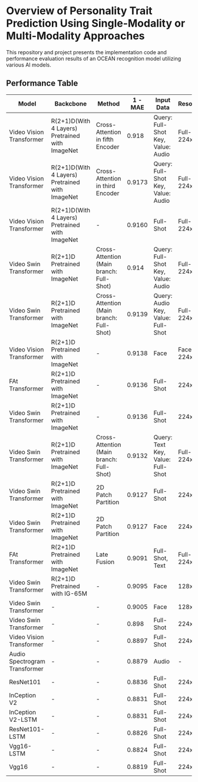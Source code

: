 # Overview of Personality Trait Prediction Using Single-Modality or Multi-Modality Approaches
This repository and project presents the implementation code and performance evaluation results of an OCEAN recognition model utilizing various AI models.

## Performance Table

|Model                        |Backcbone                       |Method                                  |1 - MAE|Input Data                       |Resolution         |Frame|
|-----------------------------|-----------------------------------------------|----------------------------------------|-------|-------------------------------------|-------------------|-----|
|Video Vision Transformer     |R(2+1)D(With 4 Layers) Pretrained with ImageNet|Cross-Attention in fifth Encoder        |0.918  |Query: Full-Shot Key, Value: Audio|Full-Shot : 224x224|15   |
|Video Vision Transformer     |R(2+1)D(With 4 Layers) Pretrained with ImageNet|Cross-Attention in third Encoder        |0.9173 |Query: Full-Shot Key, Value: Audio|Full-Shot : 224x224|15   |
|Video Vision Transformer     |R(2+1)D(With 4 Layers) Pretrained with ImageNet|-                                       |0.9160 |Full-Shot                         |Full-Shot : 224x224|15   |
|Video Swin Transformer       |R(2+1)D Pretrained with ImageNet               |Cross-Attention (Main branch: Full-Shot)|0.914  |Query: Full-Shot Key, Value: Audio|Full-Shot : 224x224|15   |
|Video Swin Transformer       |R(2+1)D Pretrained with ImageNet               |Cross-Attention (Main branch: Full-Shot)|0.9139 |Query: Audio Key, Value: Full-Shot|Full-Shot : 224x224|15   |
|Video Vision Transformer     |R(2+1)D Pretrained with ImageNet               |-                                       |0.9138 |Face                             |Face       : 224x224|15   |
|FAt Transformer              |R(2+1)D Pretrained with ImageNet               |-                                       |0.9136 |Full-Shot                        |224x224            |15   |
|Video Swin Transformer       |R(2+1)D Pretrained with ImageNet               |-                                       |0.9136 |Full-Shot                        |224x224            |15   |
|Video Swin Transformer       |R(2+1)D Pretrained with ImageNet               |Cross-Attention (Main branch: Full-Shot)|0.9132 |Query: Text Key, Value: Full-Shot |Full-Shot : 224x224|15   |
|Video Swin Transformer       |R(2+1)D Pretrained with ImageNet               |2D Patch Partition                      |0.9127 |Full-Shot                        |224x224            |15   |
|Video Swin Transformer       |R(2+1)D Pretrained with ImageNet               |2D Patch Partition                      |0.9127 |Face                             |224x224            |15   |
|FAt Transformer              |R(2+1)D Pretrained with ImageNet               |Late Fusion                             |0.9091 |Full-Shot, Text                  |Full-Shot : 224x224|15   |
|Video Swin Transformer       |R(2+1)D Pretrained with IG-65M                 |-                                       |0.9095 |Face                             |128x128            |15   |
|Video Swin Transformer       |-                                              |-                                       |0.9005 |Face                             |128x128            |15   |
|Video Swin Transformer       |-                                              |-                                       |0.898  |Full-Shot                        |224x224            |15   |
|Video Vision Transformer     |-                                              |-                                       |0.8897 |Full-Shot                        |224x224            |15   |
|Audio Spectrogram Transformer|-                                              |-                                       |0.8879 |Audio                            |-                  |-    |
|ResNet101                    |-                                              |-                                       |0.8836 |Full-Shot                        |224x224            |15   |
|InCeption V2                 |-                                              |-                                       |0.8831 |Full-Shot                        |224x224            |15   |
|InCeption V2-LSTM            |-                                              |-                                       |0.8831 |Full-Shot                        |224x224            |15   |
|ResNet101-LSTM               |-                                              |-                                       |0.8826 |Full-Shot                        |224x224            |15   |
|Vgg16-LSTM                   |-                                              |-                                       |0.8824 |Full-Shot                        |224x224            |15   |
|Vgg16                        |-                                              |-                                       |0.8819 |Full-Shot                        |224x224            |15   |
